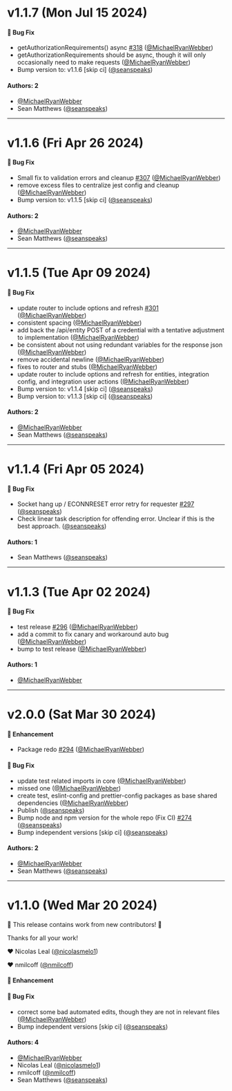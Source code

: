 # v1.1.7 (Mon Jul 15 2024)

#### 🐛 Bug Fix

- getAuthorizationRequirements() async [#318](https://github.com/friggframework/frigg/pull/318) ([@MichaelRyanWebber](https://github.com/MichaelRyanWebber))
- getAuthorizationRequirements should be async, though it will only occasionally need to make requests ([@MichaelRyanWebber](https://github.com/MichaelRyanWebber))
- Bump version to: v1.1.6 \[skip ci\] ([@seanspeaks](https://github.com/seanspeaks))

#### Authors: 2

- [@MichaelRyanWebber](https://github.com/MichaelRyanWebber)
- Sean Matthews ([@seanspeaks](https://github.com/seanspeaks))

---

# v1.1.6 (Fri Apr 26 2024)

#### 🐛 Bug Fix

- Small fix to validation errors and cleanup [#307](https://github.com/friggframework/frigg/pull/307) ([@MichaelRyanWebber](https://github.com/MichaelRyanWebber))
- remove excess files to centralize jest config and cleanup ([@MichaelRyanWebber](https://github.com/MichaelRyanWebber))
- Bump version to: v1.1.5 \[skip ci\] ([@seanspeaks](https://github.com/seanspeaks))

#### Authors: 2

- [@MichaelRyanWebber](https://github.com/MichaelRyanWebber)
- Sean Matthews ([@seanspeaks](https://github.com/seanspeaks))

---

# v1.1.5 (Tue Apr 09 2024)

#### 🐛 Bug Fix

- update router to include options and refresh [#301](https://github.com/friggframework/frigg/pull/301) ([@MichaelRyanWebber](https://github.com/MichaelRyanWebber))
- consistent spacing ([@MichaelRyanWebber](https://github.com/MichaelRyanWebber))
- add back the /api/entity POST of a credential with a tentative adjustment to implementation ([@MichaelRyanWebber](https://github.com/MichaelRyanWebber))
- be consistent about not using redundant variables for the response json ([@MichaelRyanWebber](https://github.com/MichaelRyanWebber))
- remove accidental newline ([@MichaelRyanWebber](https://github.com/MichaelRyanWebber))
- fixes to router and stubs ([@MichaelRyanWebber](https://github.com/MichaelRyanWebber))
- update router to include options and refresh for entities, integration config, and integration user actions ([@MichaelRyanWebber](https://github.com/MichaelRyanWebber))
- Bump version to: v1.1.4 \[skip ci\] ([@seanspeaks](https://github.com/seanspeaks))
- Bump version to: v1.1.3 \[skip ci\] ([@seanspeaks](https://github.com/seanspeaks))

#### Authors: 2

- [@MichaelRyanWebber](https://github.com/MichaelRyanWebber)
- Sean Matthews ([@seanspeaks](https://github.com/seanspeaks))

---

# v1.1.4 (Fri Apr 05 2024)

#### 🐛 Bug Fix

- Socket hang up / ECONNRESET error retry for requester [#297](https://github.com/friggframework/frigg/pull/297) ([@seanspeaks](https://github.com/seanspeaks))
- Check linear task description for offending error. Unclear if this is the best approach. ([@seanspeaks](https://github.com/seanspeaks))

#### Authors: 1

- Sean Matthews ([@seanspeaks](https://github.com/seanspeaks))

---

# v1.1.3 (Tue Apr 02 2024)

#### 🐛 Bug Fix

- test release [#296](https://github.com/friggframework/frigg/pull/296) ([@MichaelRyanWebber](https://github.com/MichaelRyanWebber))
- add a commit to fix canary and workaround auto bug ([@MichaelRyanWebber](https://github.com/MichaelRyanWebber))
- bump to test release ([@MichaelRyanWebber](https://github.com/MichaelRyanWebber))

#### Authors: 1

- [@MichaelRyanWebber](https://github.com/MichaelRyanWebber)

---

# v2.0.0 (Sat Mar 30 2024)

#### 🚀 Enhancement

- Package redo [#294](https://github.com/friggframework/frigg/pull/294) ([@MichaelRyanWebber](https://github.com/MichaelRyanWebber))

#### 🐛 Bug Fix

- update test related imports in core ([@MichaelRyanWebber](https://github.com/MichaelRyanWebber))
- missed one ([@MichaelRyanWebber](https://github.com/MichaelRyanWebber))
- create test, eslint-config and prettier-config packages as base shared dependencies ([@MichaelRyanWebber](https://github.com/MichaelRyanWebber))
- Publish ([@seanspeaks](https://github.com/seanspeaks))
- Bump node and npm version for the whole repo (Fix CI) [#274](https://github.com/friggframework/frigg/pull/274) ([@seanspeaks](https://github.com/seanspeaks))
- Bump independent versions \[skip ci\] ([@seanspeaks](https://github.com/seanspeaks))

#### Authors: 2

- [@MichaelRyanWebber](https://github.com/MichaelRyanWebber)
- Sean Matthews ([@seanspeaks](https://github.com/seanspeaks))

---

# v1.1.0 (Wed Mar 20 2024)

:tada: This release contains work from new contributors! :tada:

Thanks for all your work!

:heart: Nicolas Leal ([@nicolasmelo1](https://github.com/nicolasmelo1))

:heart: nmilcoff ([@nmilcoff](https://github.com/nmilcoff))

#### 🚀 Enhancement


#### 🐛 Bug Fix

- correct some bad automated edits, though they are not in relevant files ([@MichaelRyanWebber](https://github.com/MichaelRyanWebber))
- Bump independent versions \[skip ci\] ([@seanspeaks](https://github.com/seanspeaks))

#### Authors: 4

- [@MichaelRyanWebber](https://github.com/MichaelRyanWebber)
- Nicolas Leal ([@nicolasmelo1](https://github.com/nicolasmelo1))
- nmilcoff ([@nmilcoff](https://github.com/nmilcoff))
- Sean Matthews ([@seanspeaks](https://github.com/seanspeaks))
